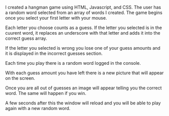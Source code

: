 I created a hangman game using HTML, Javascript, and CSS.
 The user has a random word selected from an array of words I created. The game begins once you select your first letter with your mouse. 

Each letter you choose counts as a guess. If the letter you selected is in the cuurent word, it replaces an underscore with that letter and adds it into the correct guess array.

If the letter you selected is wrong you lose one of your guess amounts and it is displayed in the incorrect guesses section. 

Each time you play there is a random word logged in the console.

With each guess amount you have left there is a new picture that will appear on the screen. 

Once you are all out of guesses an image will appear telling you the correct word. The same will happen if you win. 

A few seconds after this the window will reload and you will be able to play again with a new random word. 